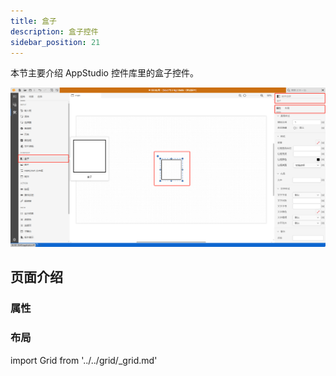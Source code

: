 ```yaml
---
title: 盒子
description: 盒子控件
sidebar_position: 21
---
```


本节主要介绍 AppStudio 控件库里的盒子控件。

![盒子控件](image.png "盒子控件")


## 页面介绍

### 属性

### 布局

import Grid from '../../grid/_grid.md'

<Grid />